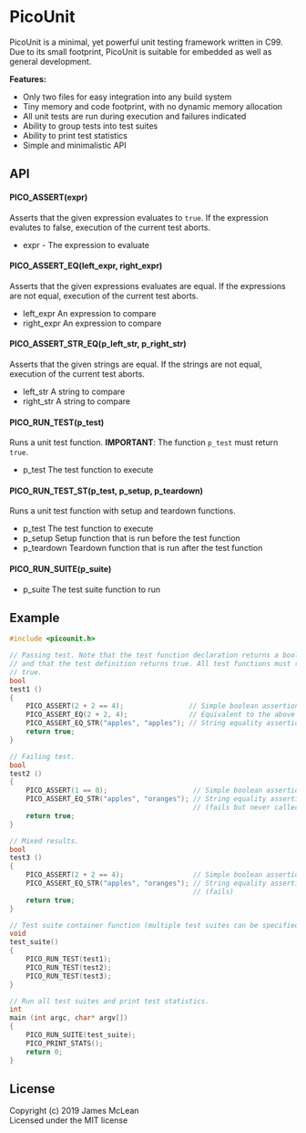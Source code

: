 PicoUnit
========

PicoUnit is a minimal, yet powerful unit testing framework written in C99. Due 
to its small footprint, PicoUnit is suitable for embedded as well as general 
development.

**Features:**
- Only two files for easy integration into any build system
- Tiny memory and code footprint, with no dynamic memory allocation
- All unit tests are run during execution and failures indicated
- Ability to group tests into test suites
- Ability to print test statistics
- Simple and minimalistic API

API
--------

#### PICO_ASSERT(expr)

Asserts that the given expression evaluates to `true`. If the expression
evalutes to false, execution of the current test aborts.

- expr - The expression to evaluate

#### PICO_ASSERT_EQ(left_expr, right_expr)

Asserts that the given expressions evaluates are equal. If the expressions
are not equal, execution of the current test aborts.

- left_expr  An expression to compare
- right_expr An expression to compare

#### PICO_ASSERT_STR_EQ(p_left_str, p_right_str)

Asserts that the given strings are equal. If the strings are not equal,
execution of the current test aborts.

- left_str  A string to compare
- right_str A string to compare

#### PICO_RUN_TEST(p_test)

Runs a unit test function. **IMPORTANT**: The function `p_test` must 
return `true`.

- p_test The test function to execute

#### PICO_RUN_TEST_ST(p_test, p_setup, p_teardown)

Runs a unit test function with setup and teardown functions.

- p_test The test function to execute
- p_setup Setup function that is run before the test function
- p_teardown Teardown function that is run after the test function

#### PICO_RUN_SUITE(p_suite)

- p_suite The test suite function to run

Example
--------

```C
#include <picounit.h>

// Passing test. Note that the test function declaration returns a boolean value
// and that the test definition returns true. All test functions must return
// true.
bool 
test1 ()
{
    PICO_ASSERT(2 + 2 == 4);                // Simple boolean assertion (ok)
    PICO_ASSERT_EQ(2 + 2, 4);               // Equivalent to the above (ok)
    PICO_ASSERT_EQ_STR("apples", "apples"); // String equality assertion (ok)
    return true;
}

// Failing test.
bool 
test2 ()
{
    PICO_ASSERT(1 == 0);                     // Simple boolean assertion (fails)
    PICO_ASSERT_EQ_STR("apples", "oranges"); // String equality assertion 
                                             // (fails but never called)
    return true;
}

// Mixed results.
bool 
test3 ()
{
    PICO_ASSERT(2 + 2 == 4);                 // Simple boolean assertion (ok)
    PICO_ASSERT_EQ_STR("apples", "oranges"); // String equality assertion 
                                             // (fails)
    return true;
}

// Test suite container function (multiple test suites can be specified).
void
test_suite()
{
    PICO_RUN_TEST(test1);
    PICO_RUN_TEST(test2);
    PICO_RUN_TEST(test3);
}

// Run all test suites and print test statistics.
int
main (int argc, char* argv[])
{
    PICO_RUN_SUITE(test_suite);
    PICO_PRINT_STATS();
    return 0;
}
```

## License
Copyright (c) 2019 James McLean  
Licensed under the MIT license

